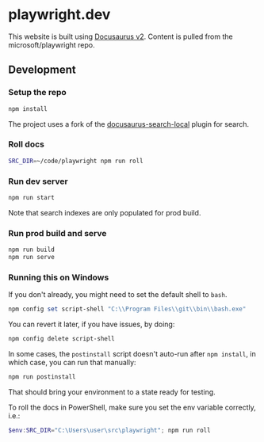 # playwright.dev

This website is built using [Docusaurus v2](https://v2.docusaurus.io/). Content is pulled from the microsoft/playwright repo.

## Development

### Setup the repo

```sh
npm install
```

The project uses a fork of the [docusaurus-search-local](https://github.com/easyops-cn/docusaurus-search-local) plugin for search. 

### Roll docs

```sh
SRC_DIR=~/code/playwright npm run roll
```

### Run dev server

```sh
npm run start
```

Note that search indexes are only populated for prod build.

### Run prod build and serve

```sh
npm run build
npm run serve
```

### Running this on Windows

If you don't already, you might need to set the default shell to `bash`. 

```powershell
npm config set script-shell "C:\\Program Files\\git\\bin\\bash.exe"
```

You can revert it later, if you have issues, by doing:

```powershell
npm config delete script-shell
```

In some cases, the `postinstall` script doesn't auto-run after `npm install`, in which case, you can run that manually:

```sh
npm run postinstall
```

That should bring your environment to a state ready for testing.

To roll the docs in PowerShell, make sure you set the env variable correctly, i.e.:

```powershell
$env:SRC_DIR="C:\Users\user\src\playwright"; npm run roll
```